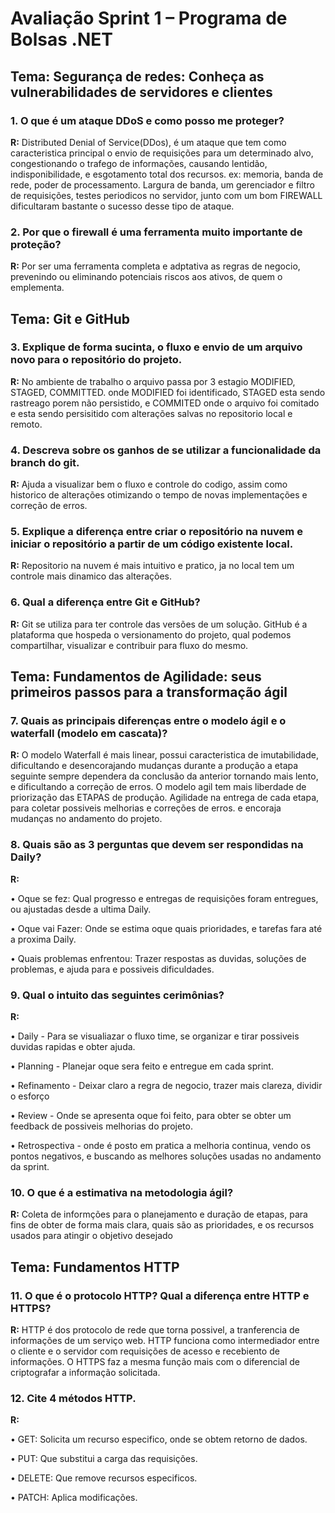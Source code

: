 # Avaliação Sprint 1 – Programa de Bolsas .NET

## Tema: Segurança de redes: Conheça as vulnerabilidades de servidores e clientes

### 1. O que é um ataque DDoS e como posso me proteger?
**R:** Distributed Denial of Service(DDos), é um ataque que tem como caracteristica principal o envio de requisições
para um determinado alvo, congestionando o trafego de informações, causando lentidão, indisponibilidade,
e esgotamento total dos recursos. ex: memoria, banda de rede, poder de processamento.
 Largura de banda, um gerenciador e filtro de requisições, testes periodicos no servidor, junto com um bom FIREWALL
dificultaram bastante o sucesso desse tipo de ataque.

### 2. Por que o firewall é uma ferramenta muito importante de proteção?
**R:** Por ser uma ferramenta completa e adptativa as regras de negocio, prevenindo ou eliminando potenciais riscos
aos ativos, de quem o emplementa.

## Tema: Git e GitHub

### 3. Explique de forma sucinta, o fluxo e envio de um arquivo novo para o repositório do projeto.
**R:** No ambiente de trabalho o arquivo passa por 3 estagio MODIFIED, STAGED, COMMITTED. onde 
MODIFIED foi identificado, STAGED esta sendo rastreago porem não persistido, e COMMITED onde o arquivo 
foi comitado e esta sendo persisitido com alterações salvas no repositorio local e remoto.

### 4. Descreva sobre os ganhos de se utilizar a funcionalidade da branch do git.
**R:** Ajuda a visualizar bem o fluxo e controle do codigo, assim como historico de alterações
otimizando o tempo de novas implementações e correção de erros.

### 5. Explique a diferença entre criar o repositório na nuvem e iniciar o repositório a partir de um código existente local.
**R:** Repositorio na nuvem é mais intuitivo e pratico, ja no local tem um controle mais dinamico das alterações.

### 6. Qual a diferença entre Git e GitHub?
**R:** Git se utiliza para ter controle das versões de um solução. GitHub é a plataforma
que hospeda o versionamento do projeto, qual podemos compartilhar, visualizar e contribuir para fluxo do mesmo.

## Tema: Fundamentos de Agilidade: seus primeiros passos para a transformação ágil

### 7. Quais as principais diferenças entre o modelo ágil e o waterfall (modelo em cascata)? 
**R:** O modelo Waterfall é mais linear, possui caracteristica de imutabilidade, dificultando e desencorajando mudanças durante a produção
a etapa seguinte sempre dependera da conclusão da anterior tornando mais lento, e dificultando a correção de erros.
O modelo agil tem mais liberdade de priorização das ETAPAS de produção. Agilidade na entrega de cada etapa, para coletar possiveis melhorias e correções de erros.
e encoraja mudanças no andamento do projeto.

### 8. Quais são as 3 perguntas que devem ser respondidas na Daily?
**R:**

• Oque se fez: Qual progresso e entregas de requisições foram entregues, ou ajustadas desde a ultima Daily.

• Oque vai Fazer: Onde se estima oque quais prioridades, e tarefas fara até a proxima Daily. 

• Quais problemas enfrentou: Trazer respostas as duvidas, soluções de problemas, e ajuda para e possiveis dificuldades.


### 9. Qual o intuito das seguintes cerimônias?
**R:**

• Daily - Para se visualiazar o fluxo time, se organizar e tirar possiveis duvidas rapidas e obter ajuda.

• Planning - Planejar oque sera feito e entregue em cada sprint.

• Refinamento - Deixar claro a regra de negocio, trazer mais clareza, dividir o esforço 

• Review - Onde se apresenta oque foi feito, para obter se obter um feedback de possiveis melhorias do projeto.

• Retrospectiva - onde é posto em pratica a melhoria continua, vendo os pontos negativos,
e buscando as melhores soluções usadas no andamento da sprint.

### 10. O que é a estimativa na metodologia ágil?
**R:** Coleta de informções para o planejamento e duração de etapas, para fins de obter de forma mais clara,
quais são as prioridades, e os recursos usados para atingir o objetivo desejado

## Tema: Fundamentos HTTP

### 11. O que é o protocolo HTTP? Qual a diferença entre HTTP e HTTPS?
**R:** HTTP é dos protocolo de rede que torna possivel, a tranferencia de informações de um serviço web. HTTP funciona como intermediador entre o cliente e o servidor com requisições de acesso e recebiento de informações. O HTTPS faz a mesma função mais com o diferencial de criptografar a informação solicitada.

### 12. Cite 4 métodos HTTP.
**R:**

• GET:  Solicita um recurso especifico, onde se obtem retorno de dados.

• PUT: Que substitui a carga das requisições.

• DELETE: Que remove recursos especificos.

• PATCH: Aplica modificações.
